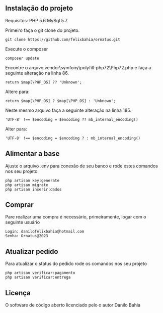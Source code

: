 

## Instalação do projeto

Requisitos:
PHP 5.6 MySql 5.7

Primeiro faça o git clone do projeto. 
<!--sec data-title="Your first command: OS X and Linux" data-id="OSX_Linux_whoami" data-collapse=true ces-->

    git clone https://github.com/felixbahia/ornatus.git
    
<!--endsec-->
Execute o composer

<!--sec data-title="Your first command: OS X and Linux" data-id="OSX_Linux_whoami" data-collapse=true ces-->

    composer update
    
<!--endsec-->
Encontre o arquvo vendor\symfony\polyfill-php72\Php72.php e faça a seguinte alteração na linha 86. 

<!--sec data-title="Your first command: OS X and Linux" data-id="OSX_Linux_whoami" data-collapse=true ces-->

    return $map[\PHP_OS] ?? 'Unknown';
    
<!--endsec-->
Altere para:

<!--sec data-title="Your first command: OS X and Linux" data-id="OSX_Linux_whoami" data-collapse=true ces-->

    return $map[\PHP_OS] ? $map[\PHP_OS] : 'Unknown';
    
<!--endsec-->
Neste mesmo arquivo faça a seguinte alteração na linha 185.

<!--sec data-title="Your first command: OS X and Linux" data-id="OSX_Linux_whoami" data-collapse=true ces-->

    'UTF-8' !== $encoding = $encoding ?? mb_internal_encoding()
    
<!--endsec-->
Alter para:

<!--sec data-title="Your first command: OS X and Linux" data-id="OSX_Linux_whoami" data-collapse=true ces-->

    'UTF-8' !== $encoding = $encoding ? : mb_internal_encoding()
    
<!--endsec-->

## Alimentar a base

Ajuste o arquivo .env para conexão de seu banco e rode estes comandos nos seu projeto
<!--sec data-title="Your first command: OS X and Linux" data-id="OSX_Linux_whoami" data-collapse=true ces-->

    php artisan key:generate
    php artisan migrate
    php artisan inserir:dados
    
<!--endsec-->


## Comprar

Pare realizar uma compra é necessário, primeiramente, logar com o seguinte usuário
<!--sec data-title="Your first command: OS X and Linux" data-id="OSX_Linux_whoami" data-collapse=true ces-->

    Login: danilofelixbahia@hotmail.com
    Senha: Ornatus@2023
    
<!--endsec-->

  

## Atualizar pedido

Para atualizar o status do pedido rode os comandos nos seu projeto
<!--sec data-title="Your first command: OS X and Linux" data-id="OSX_Linux_whoami" data-collapse=true ces-->

    php artisan verificar:pagamento
    php artisan verificar:entrega
    
<!--endsec-->


## Licença

O software de código aberto licenciado pelo o autor Danilo Bahia
